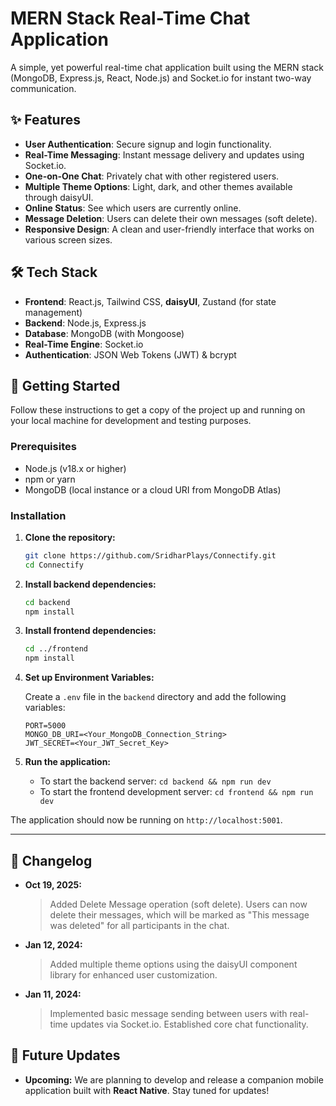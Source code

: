 # MERN Stack Real-Time Chat Application

A simple, yet powerful real-time chat application built using the MERN stack (MongoDB, Express.js, React, Node.js) and Socket.io for instant two-way communication.



## ✨ Features

* **User Authentication**: Secure signup and login functionality.
* **Real-Time Messaging**: Instant message delivery and updates using Socket.io.
* **One-on-One Chat**: Privately chat with other registered users.
* **Multiple Theme Options**: Light, dark, and other themes available through daisyUI.
* **Online Status**: See which users are currently online.
* **Message Deletion**: Users can delete their own messages (soft delete).
* **Responsive Design**: A clean and user-friendly interface that works on various screen sizes.

## 🛠️ Tech Stack

* **Frontend**: React.js, Tailwind CSS, **daisyUI**, Zustand (for state management)
* **Backend**: Node.js, Express.js
* **Database**: MongoDB (with Mongoose)
* **Real-Time Engine**: Socket.io
* **Authentication**: JSON Web Tokens (JWT) & bcrypt

## 🚀 Getting Started

Follow these instructions to get a copy of the project up and running on your local machine for development and testing purposes.

### Prerequisites

* Node.js (v18.x or higher)
* npm or yarn
* MongoDB (local instance or a cloud URI from MongoDB Atlas)

### Installation

1.  **Clone the repository:**
    ```sh
    git clone https://github.com/SridharPlays/Connectify.git
    cd Connectify
    ```

2.  **Install backend dependencies:**
    ```sh
    cd backend
    npm install
    ```

3.  **Install frontend dependencies:**
    ```sh
    cd ../frontend
    npm install
    ```

4.  **Set up Environment Variables:**

    Create a `.env` file in the `backend` directory and add the following variables:
    ```env
    PORT=5000
    MONGO_DB_URI=<Your_MongoDB_Connection_String>
    JWT_SECRET=<Your_JWT_Secret_Key>
    ```

5.  **Run the application:**
    * To start the backend server: `cd backend && npm run dev`
    * To start the frontend development server: `cd frontend && npm run dev`

The application should now be running on `http://localhost:5001`.

---

## 📜 Changelog


* **Oct 19, 2025:**
    > Added Delete Message operation (soft delete). Users can now delete their messages, which will be marked as "This message was deleted" for all participants in the chat.

* **Jan 12, 2024:**
    > Added multiple theme options using the daisyUI component library for enhanced user customization.

* **Jan 11, 2024:**
    > Implemented basic message sending between users with real-time updates via Socket.io. Established core chat functionality.

## 🔮 Future Updates

* **Upcoming:** We are planning to develop and release a companion mobile application built with **React Native**. Stay tuned for updates!